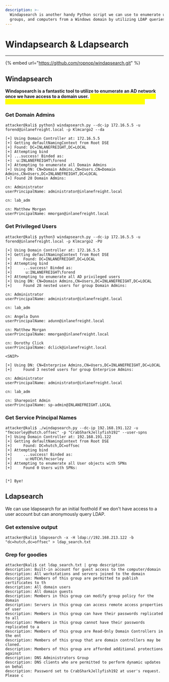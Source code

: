 ```yaml
---
description: >-
  Windapsearch is another handy Python script we can use to enumerate users,
  groups, and computers from a Windows domain by utilizing LDAP queries.
---
```


# Windapsearch & Ldapsearch

***

{% embed url="https://github.com/ropnop/windapsearch.git" %}

## **Windapsearch**

**Windapsearch is a fantastic tool to utilize to enumerate an AD network once we have access to a domain user.** <mark style="color:yellow;">We can view, SPN's, connected computers, group policy objects, and more. Read the github above.</mark>

### Get **Domain Admins**

```shell-session
attacker@kali$ python3 windapsearch.py --dc-ip 172.16.5.5 -u forend@inlanefreight.local -p Klmcargo2 --da

[+] Using Domain Controller at: 172.16.5.5
[+] Getting defaultNamingContext from Root DSE
[+]	Found: DC=INLANEFREIGHT,DC=LOCAL
[+] Attempting bind
[+]	...success! Binded as: 
[+]	 u:INLANEFREIGHT\forend
[+] Attempting to enumerate all Domain Admins
[+] Using DN: CN=Domain Admins,CN=Users.CN=Domain Admins,CN=Users,DC=INLANEFREIGHT,DC=LOCAL
[+]	Found 28 Domain Admins:

cn: Administrator
userPrincipalName: administrator@inlanefreight.local

cn: lab_adm

cn: Matthew Morgan
userPrincipalName: mmorgan@inlanefreight.local
```

### **Get Privileged Users**

```shell-session
attacker@kali$ python3 windapsearch.py --dc-ip 172.16.5.5 -u forend@inlanefreight.local -p Klmcargo2 -PU

[+] Using Domain Controller at: 172.16.5.5
[+] Getting defaultNamingContext from Root DSE
[+]     Found: DC=INLANEFREIGHT,DC=LOCAL
[+] Attempting bind
[+]     ...success! Binded as:
[+]      u:INLANEFREIGHT\forend
[+] Attempting to enumerate all AD privileged users
[+] Using DN: CN=Domain Admins,CN=Users,DC=INLANEFREIGHT,DC=LOCAL
[+]     Found 28 nested users for group Domain Admins:

cn: Administrator
userPrincipalName: administrator@inlanefreight.local

cn: lab_adm

cn: Angela Dunn
userPrincipalName: adunn@inlanefreight.local

cn: Matthew Morgan
userPrincipalName: mmorgan@inlanefreight.local

cn: Dorothy Click
userPrincipalName: dclick@inlanefreight.local

<SNIP>

[+] Using DN: CN=Enterprise Admins,CN=Users,DC=INLANEFREIGHT,DC=LOCAL
[+]     Found 3 nested users for group Enterprise Admins:

cn: Administrator
userPrincipalName: administrator@inlanefreight.local

cn: lab_adm

cn: Sharepoint Admin
userPrincipalName: sp-admin@INLANEFREIGHT.LOCAL
```

### Get Service Principal Names

```shell-session
attacker@kali$ ./windapsearch.py --dc-ip 192.168.191.122 -u "fmcsorley@hutch.offsec" -p "CrabSharkJellyfish192" --user-spns         
[+] Using Domain Controller at: 192.168.191.122
[+] Getting defaultNamingContext from Root DSE
[+]     Found: DC=hutch,DC=offsec
[+] Attempting bind
[+]     ...success! Binded as: 
[+]      u:HUTCH\fmcsorley
[+] Attempting to enumerate all User objects with SPNs
[+]     Found 0 Users with SPNs:


[*] Bye!

```

## Ldapsearch&#x20;

We can use ldapsearch for an initial foothold if we don't have access to a user account but can anonymously query LDAP.

### Get extensive output

```shell-session
attacker@kali$ ldapsearch -x -H ldap://192.168.213.122 -b "dc=hutch,dc=offsec" > ldap_search.txt
```

### Grep for goodies

```shell-session
attacker@kali$ cat ldap_search.txt | grep description
description: Built-in account for guest access to the computer/domain
description: All workstations and servers joined to the domain
description: Members of this group are permitted to publish certificates to th
description: All domain users
description: All domain guests
description: Members in this group can modify group policy for the domain
description: Servers in this group can access remote access properties of user
description: Members in this group can have their passwords replicated to all 
description: Members in this group cannot have their passwords replicated to a
description: Members of this group are Read-Only Domain Controllers in the ent
description: Members of this group that are domain controllers may be cloned.
description: Members of this group are afforded additional protections against
description: DNS Administrators Group
description: DNS clients who are permitted to perform dynamic updates on behal
description: Password set to CrabSharkJellyfish192 at user's request. Please c

```
